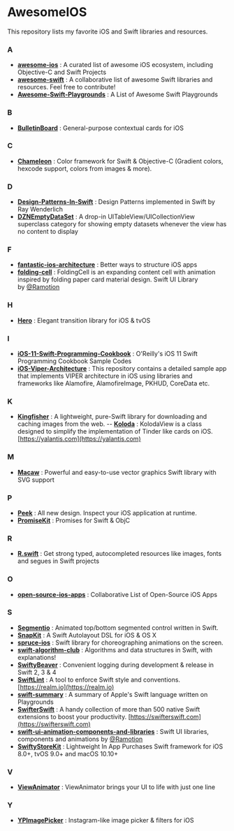 # AwesomeIOS

This repository lists my favorite iOS and Swift libraries and resources. 

### A

- **[awesome-ios](https://github.com/vsouza/awesome-ios)** : A curated list of awesome iOS ecosystem, including Objective-C and Swift Projects 
- **[awesome-swift](https://github.com/matteocrippa/awesome-swift)** : A collaborative list of awesome Swift libraries and resources. Feel free to contribute! 
- **[Awesome-Swift-Playgrounds](https://github.com/uraimo/Awesome-Swift-Playgrounds)** : A List of Awesome Swift Playgrounds

### B

- **[BulletinBoard](https://github.com/alexaubry/BulletinBoard)** : General-purpose contextual cards for iOS 

### C

- **[Chameleon](https://github.com/viccalexander/Chameleon)** : Color framework for Swift & Objective-C (Gradient colors, hexcode support, colors from images & more). 

### D

- **[Design-Patterns-In-Swift](https://github.com/ochococo/Design-Patterns-In-Swift)** : Design Patterns implemented in Swift by Ray Wenderlich
- **[DZNEmptyDataSet](https://github.com/dzenbot/DZNEmptyDataSet)** : A drop-in UITableView/UICollectionView superclass category for showing empty datasets whenever the view has no content to display 

### F

- **[fantastic-ios-architecture](https://github.com/onmyway133/fantastic-ios-architecture)** : Better ways to structure iOS apps
- **[folding-cell](https://github.com/Ramotion/folding-cell)** : FoldingCell is an expanding content cell with animation inspired by folding paper card material design. Swift UI Library by [@Ramotion](https://github.com/Ramotion) 

### H

- **[Hero](https://github.com/HeroTransitions/Hero)** : Elegant transition library for iOS & tvOS 

### I

- **[iOS-11-Swift-Programming-Cookbook](https://github.com/vandadnp/iOS-11-Swift-Programming-Cookbook)** : O'Reilly's iOS 11 Swift Programming Cookbook Sample Codes 
- **[iOS-Viper-Architecture](https://github.com/MindorksOpenSource/iOS-Viper-Architecture)** : This repository contains a detailed sample app that implements VIPER architecture in iOS using libraries and frameworks like Alamofire, AlamofireImage, PKHUD, CoreData etc. 

### K

- **[Kingfisher](https://github.com/onevcat/Kingfisher)** : A lightweight, pure-Swift library for downloading and caching images from the web. 
-- **[Koloda](https://github.com/Yalantis/Koloda)** : KolodaView is a class designed to simplify the implementation of Tinder like cards on iOS. [https://yalantis.com](https://yalantis.com)

### M

- **[Macaw](https://github.com/exyte/Macaw)** : Powerful and easy-to-use vector graphics Swift library with SVG support 

### P

- **[Peek](https://github.com/shaps80/Peek)** : All new design. Inspect your iOS application at runtime. 
- **[PromiseKit](https://github.com/mxcl/PromiseKit)** : Promises for Swift & ObjC 

### R

- **[R.swift](https://github.com/mac-cain13/R.swift)** : Get strong typed, autocompleted resources like images, fonts and segues in Swift projects 

### O

- **[open-source-ios-apps](https://github.com/dkhamsing/open-source-ios-apps)** : Collaborative List of Open-Source iOS Apps 

### S

- **[Segmentio](https://github.com/Yalantis/Segmentio)** : Animated top/bottom segmented control written in Swift. 
- **[SnapKit](https://github.com/SnapKit/SnapKit)** : A Swift Autolayout DSL for iOS & OS X 
- **[spruce-ios](https://github.com/willowtreeapps/spruce-ios)** : Swift library for choreographing animations on the screen. 
- **[swift-algorithm-club](https://github.com/raywenderlich/swift-algorithm-club)** : Algorithms and data structures in Swift, with explanations! 
- **[SwiftyBeaver](https://github.com/SwiftyBeaver/SwiftyBeaver)** : Convenient logging during development & release in Swift 2, 3 & 4 
- **[SwiftLint](https://github.com/realm/SwiftLint)** : A tool to enforce Swift style and conventions. [https://realm.io](https://realm.io)
- **[swift-summary](https://github.com/jakarmy/swift-summary)** : A summary of Apple's Swift language written on Playgrounds 
- **[SwifterSwift](https://github.com/SwifterSwift/SwifterSwift)** : A handy collection of more than 500 native Swift extensions to boost your productivity. [https://swifterswift.com](https://swifterswift.com)
- **[swift-ui-animation-components-and-libraries](https://github.com/Ramotion/swift-ui-animation-components-and-libraries)** : Swift UI libraries, components and animations by [@Ramotion](https://github.com/Ramotion) 
- **[SwiftyStoreKit](https://github.com/bizz84/SwiftyStoreKit)** : Lightweight In App Purchases Swift framework for iOS 8.0+, tvOS 9.0+ and macOS 10.10+ 

### V

- **[ViewAnimator](https://github.com/marcosgriselli/ViewAnimator)** : ViewAnimator brings your UI to life with just one line 

### Y

- **[YPImagePicker](https://github.com/Yummypets/YPImagePicker)** : Instagram-like image picker & filters for iOS
